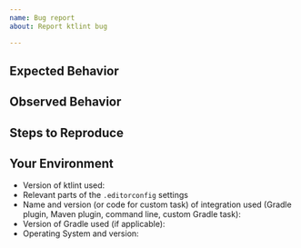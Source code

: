 ```yaml
---
name: Bug report
about: Report ktlint bug

---
```


<!-- The bug you're experiencing might have already be reported!
Please search in the [issues](https://github.com/pinterest/ktlint/issues) before creating one. -->

## Expected Behavior
<!---Tell us what should happen. -->
<!-- If relevant, provide a link to the relevant section in the [Kotlin Coding Conventions](https://kotlinlang.org/docs/coding-conventions.html) or [Android Kotlin Style Guide](https://developer.android.com/kotlin/style-guide).  -->

<!-- Note: Ktlint should not produce any code which conflict with IntelliJ default code formatting. So please verify that your expectation is accepted by IntelliJ default code formatting. -->

## Observed Behavior
<!---Tell us what happens instead of the expected behavior -->
<!--- Provide the exact command which was executed but please -->
<!--- ensure that the flag "--verbose" is added to the -->
<!--- command as well. Provide the output of this command. -->

## Steps to Reproduce
<!--- Provide a code example, or an unambiguous set of steps to -->
<!--- reproduce this bug. Minimize the example to the bare -->
<!--- minimum required to reproduce the bug. Small, well written -->
<!--- example are proven to be resolved quicker. -->

## Your Environment
<!--- Include as many relevant details about the environment you experienced the bug in -->
* Version of ktlint used:
* Relevant parts of the `.editorconfig` settings
* Name and version (or code for custom task) of integration used (Gradle plugin, Maven plugin, command line, custom Gradle task):
* Version of Gradle used (if applicable):
* Operating System and version:
